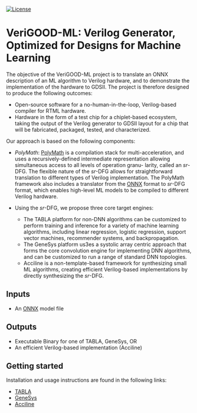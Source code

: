 
[![License](https://img.shields.io/badge/License-BSD%203--Clause-blue.svg)](https://opensource.org/licenses/BSD-3-Clause)

# VeriGOOD-ML: Verilog Generator, Optimized for Designs for Machine Learning

The objective of the VeriGOOD-ML project is to translate an ONNX description of an ML
algorithm to Verilog hardware, and to demonstrate the implementation of the hardware to GDSII.
The project is therefore designed to produce the following outcomes:
* Open-source software for a no-human-in-the-loop, Verilog-based compiler for RTML
hardware.
* Hardware in the form of a test chip for a chiplet-based ecosystem, taking the output of the
Verilog generator to GDSII layout for a chip that will be fabricated, packaged, tested, and
characterized.

Our approach is based on the following components:
* _PolyMath_: [PolyMath](https://github.com/he-actlab/polymath) is a compilation stack for multi-acceleration, and uses a recursively-defined intermediate representation allowing simultaneous access to all levels of operation granu- larity, called an _sr_-DFG. The flexible nature of the _sr_-DFG allows for straightforward translation to different types of Verilog implementation. The PolyMath framework also includes a translator from the [ONNX](https://github.com/onnx/onnx) format to _sr_-DFG format, which enables high-level ML models to be compiled to different Verilog hardware.

* Using the _sr_-DFG, we propose three core target engines:
    * The TABLA platform for non-DNN algorithms can be customized to perform training and inference for a variety of machine learning algorithms, including linear regression, logistic regression, support vector machines, recommender systems, and backpropagation.
    * The GeneSys platform us3es a systolic array centric approach that forms the core convolution engine for implementing DNN algorithms, and can be customized to run a range of standard DNN topologies.
    * Acciline is a non-template-based framework for synthesizing small ML algorithms, creating efficient Verilog-based implementations by directly synthesizing the _sr_-DFG.


## Inputs

* An [ONNX](https://github.com/onnx/onnx) model file

## Outputs

* Executable Binary for one of TABLA, GeneSys, OR
* An efficient Verilog-based implementation (Acciline)

## Getting started

Installation and usage instructions are found in the following links:

* [TABLA](tabla)
* [GeneSys](genesys)
* [Acciline](acciline)
